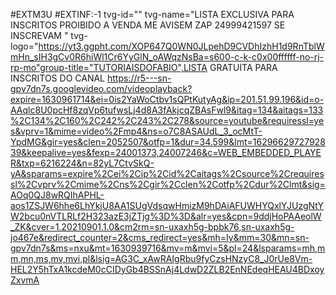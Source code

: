 #EXTM3U
#EXTINF:-1 tvg-id="" tvg-name="LISTA EXCLUSIVA PARA INSCRITOS PROIBIDO A VENDA ME AVISEM ZAP 24999421597 SE INSCREVAM " tvg-logo="https://yt3.ggpht.com/XOP647Q0WN0JLpehD9CVDhIzhH1d9RnTblWmHn_sIH3gCv0R6hiWl1Cr6YyGlN_oAWqzNsBa=s600-c-k-c0x00ffffff-no-rj-rp-mo"group-title="TUTORIAISDOFABIO",LISTA GRATUITA PARA INSCRITOS DO CANAL 
https://r5---sn-gpv7dn7s.googlevideo.com/videoplayback?expire=1630961714&ei=0is2YaWoCtbv1sQPtKutyAg&ip=201.51.99.196&id=o-AAqlc8U0pcHf8zqVp6tufwsLj4d8A3fAkjcqZBAsFwl9&itag=134&aitags=133%2C134%2C160%2C242%2C243%2C278&source=youtube&requiressl=yes&vprv=1&mime=video%2Fmp4&ns=o7C8ASAUdL_3_ocMtT-YpdMG&gir=yes&clen=2052507&otfp=1&dur=34.599&lmt=1629662972792839&keepalive=yes&fexp=24001373,24007246&c=WEB_EMBEDDED_PLAYER&txp=6216224&n=82yL7CtvSkQ-yA&sparams=expire%2Cei%2Cip%2Cid%2Caitags%2Csource%2Crequiressl%2Cvprv%2Cmime%2Cns%2Cgir%2Cclen%2Cotfp%2Cdur%2Clmt&sig=AOq0QJ8wRQIhAPHL-aos1ZSJW6hhe6LhYkjU8AA1SUgVdsqwHmizM9hDAiAFUWHYQxlYJUzgNtYW2bcu0nVTLRLf2H323azE3jZTjg%3D%3D&alr=yes&cpn=9ddjHoPAAeolW_ZK&cver=1.20210901.1.0&cm2rm=sn-uxaxh5g-bpbk76,sn-uxaxh5g-jo467e&redirect_counter=2&cms_redirect=yes&mh=Iy&mm=30&mn=sn-gpv7dn7s&ms=nxu&mt=1630939716&mv=m&mvi=5&pl=24&lsparams=mh,mm,mn,ms,mv,mvi,pl&lsig=AG3C_xAwRAIgRbu9fyCzsHNzyC8_J0rUe8Vm-HEL2Y5hTxA1kcdeM0cCIDyGb4BSSnAj4LdwD2ZLB2EnNEdeqHEAU4BDxoyZxvmA

